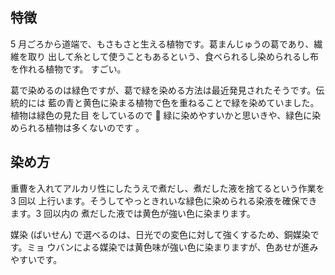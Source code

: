 ## 特徴

5 月ごろから道端で、もさもさと生える植物です。葛まんじゅうの葛であり、繊維を取り
出して糸として使うこともあるという、食べられるし染められるし布を作れる植物です。
すごい。

葛で染めるのは緑色ですが、葛で緑を染める方法は最近発見されたそうです。伝統的には
藍の青と黄色に染まる植物で色を重ねることで緑を染めていました。植物は緑色の見た目
をしているので  緑に染めやすいかと思いきや、緑色に染められる植物は多くないのです
。

## 染め方

重曹を入れてアルカリ性にしたうえで煮だし、煮だした液を捨てるという作業を 3 回以
上行います。そうしてやっときれいな緑色に染められる染液を確保できます。3 回以内の
煮だした液では黄色が強い色に染まります。

媒染 (ばいせん) で選べるのは、日光での変色に対して強くするため、銅媒染です。ミョ
ウバンによる媒染では黄色味が強い色に染まりますが、色あせが進みやすいです。
